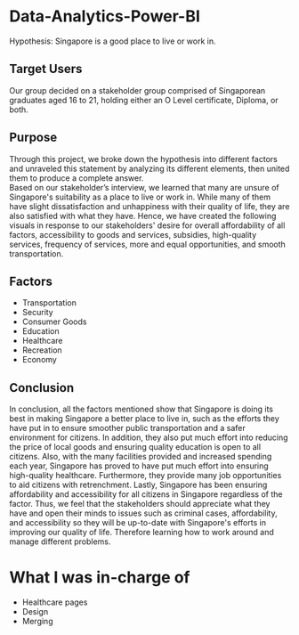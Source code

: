 # Data-Analytics-Power-BI
Hypothesis: Singapore is a good place to live or work in. 

## Target Users 
Our group decided on a stakeholder group comprised of Singaporean graduates aged 16 to 21, holding either an O Level certificate, Diploma, or both. 

## Purpose
Through this project, we broke down the hypothesis into different factors and unraveled this statement by analyzing its different elements, then united them to produce a complete answer.  
Based on our stakeholder’s interview, we learned that many are unsure of Singapore's suitability as a place to live or work in. While many of them have slight dissatisfaction and unhappiness with their quality of life, they are also satisfied with what they have. Hence, we have created the following visuals in response to our stakeholders' desire for overall affordability of all factors, accessibility to goods and services, subsidies, high-quality services, frequency of services, more and equal opportunities, and smooth transportation.

## Factors
- Transportation
- Security
- Consumer Goods 
- Education 
- Healthcare
- Recreation 
- Economy

## Conclusion
In conclusion, all the factors mentioned show that Singapore is doing its best in making Singapore a better place to live in, such as the efforts they have put in to ensure smoother public transportation and a safer environment for citizens. In addition, they also put much effort into reducing the price of local goods and ensuring quality education is open to all citizens. Also, with the many facilities provided and increased spending each year, Singapore has proved to have put much effort into ensuring high-quality healthcare. Furthermore, they provide many job opportunities to aid citizens with retrenchment. Lastly, Singapore has been ensuring affordability and accessibility for all citizens in Singapore regardless of the factor. 
Thus, we feel that the stakeholders should appreciate what they have and open their minds to issues such as criminal cases, affordability, and accessibility so they will be up-to-date with Singapore's efforts in improving our quality of life. Therefore learning how to work around and manage different problems.


# What I was in-charge of
- Healthcare pages
- Design 
- Merging 
